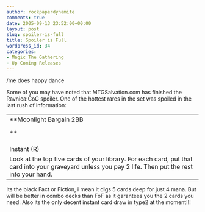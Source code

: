 ```yaml
---
author: rockpaperdynamite
comments: true
date: 2005-09-13 23:52:00+00:00
layout: post
slug: spoiler-is-full
title: Spoiler is Full
wordpress_id: 34
categories:
- Magic The Gathering
- Up Coming Releases
---
```


/me does happy dance




Some of you may have noted that MTGSalvation.com has finished the Ravnica:CoG spoiler.  One of the hottest rares in the set was spoiled in the last rush of information:


<table cellpadding="3" cellspacing="0" border="0" width="400" >
<tbody >
<tr >

<td >**Moonlight Bargain 2BB  

**
</td>

<td align="right" >

</td>
</tr>
<tr >

<td >Instant (R)
</td>

<td align="right" >

</td>
</tr>
<tr >

<td colspan="2" >Look at the top five cards of your library. For each card, put that card into your graveyard unless you pay 2 life. Then put the rest into your hand.
</td>
</tr>
</tbody>
</table>


Its the black Fact or Fiction, i mean it digs 5 cards deep for just 4 mana.  But will be better in combo decks than FoF as it garantees you the 2 cards you need.  Also its the only decent instant card draw in type2 at the moment!!!





